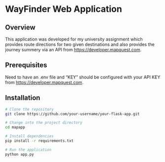 # WayFinder Web Application

## Overview

This application was developed for my university assignment which provides route directions for two given destinations and also provides the journey summery via an API from https://developer.mapquest.com.


## Prerequisites

Need to have an .env file and “KEY” should be configured with your API KEY from https://developer.mapquest.com.


## Installation

```bash
# Clone the repository
git clone https://github.com/your-username/your-flask-app.git

# Change into the project directory
cd mapapp

# Install dependencies
pip install -r requirements.txt

# Run the application
python app.py
